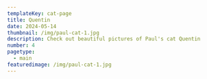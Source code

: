 ```yaml
---
templateKey: cat-page
title: Quentin
date: 2024-05-14
thumbnail: /img/paul-cat-1.jpg
description: Check out beautiful pictures of Paul's cat Quentin
number: 4
pagetype:
  - main
featuredimage: /img/paul-cat-1.jpg
---
```


